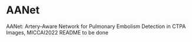 # AANet
AANet: Artery-Aware Network for Pulmonary Embolism Detection in CTPA Images, MICCAI2022
README to be done
